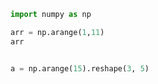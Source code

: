 ```python
import numpy as np

arr = np.arange(1,11)
arr
```

```python

a = np.arange(15).reshape(3, 5)
```
